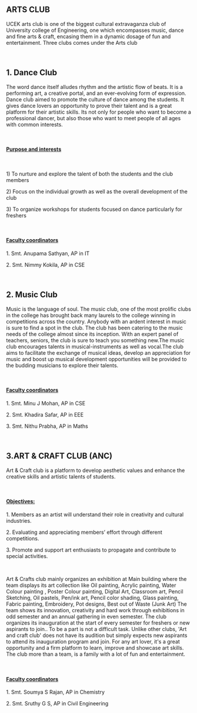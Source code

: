 <h2> ARTS CLUB </h2>
<p>UCEK arts club is one of the biggest cultural extravaganza club of University college of Engineering, one which encompasses music, dance and fine arts &amp; craft, encasing them in a dynamic dosage of fun and entertainment. Three clubs comes under the Arts club </p>
<br/>
<h2>1.	Dance Club </h2>
<p>The word dance itself alludes rhythm and the artistic flow of beats. It is a performing art, a creative portal, and an ever-evolving form of expression. Dance club aimed to promote the culture of dance among the students. It gives dance lovers an opportunity to prove their talent and is a great platform for their artistic skills. Its not only for people who want to become a professional dancer, but also those who want to meet people of all ages with common interests.</p>
<br/>
<h4><u>Purpose and interests</u></h4>
<br/>
<p>1)	To nurture and explore the talent of both the students and the club members</p>
<p>2)	Focus on the individual growth as well as the overall development of the club</p>
<p>3)	To organize workshops for students focused on dance particularly for freshers</p>
<br/>
<h4><u>Faculty coordinators </u></h4>
<p>1. Smt. Anupama Sathyan, AP in IT</p>
<p>2. Smt. Nimmy Kokila, AP in CSE</p>
<br/>
<h2>2.	Music Club </h2>
<p>Music is the language of soul. The music club, one of the most prolific clubs in the college has brought back many laurels to the college winning in competitions across the country. Anybody with an ardent interest in music is sure to find a spot in the club. The club has been catering to the music needs of the college almost since its inception. With an expert panel of teachers, seniors, the club is sure to teach you something new.The music club encourages talents in musical-instruments as well as vocal.The club aims to facilitate the exchange of musical ideas, develop an appreciation for music and boost up musical development opportunities will be provided to the budding musicians to explore their talents.</p>
<br/><h4><u>Faculty coordinators </u></h4>
<p>1. Smt. Minu J Mohan, AP in CSE</p>
<p>2. Smt. Khadira Safar, AP in EEE</p>
<p>3. Smt. Nithu Prabha, AP in Maths</p>
<br/>
<h2>3.ART &amp; CRAFT CLUB (ANC) </h2>
<p>Art &amp; Craft club is a platform to develop aesthetic values and enhance the creative skills and artistic talents of students.</p>
<br/>
<h4><u>Objectives:</u></h4>
<p>1. Members as an artist will understand their role in creativity and cultural industries.</p>
<p>2. Evaluating and appreciating members’ effort through different competitions.</p>
<p>3. Promote and support art enthusiasts to propagate and contribute to special activities.</p>
<br/>
<p>Art &amp; Crafts club mainly organizes an exhibition at Main building where the team displays its art collection like Oil painting,  Acrylic painting, Water Colour painting , Poster Colour painting, Digital Art, Classroom art, Pencil Sketching, Oil pastels, Pen/ink art, Pencil color shading, Glass painting, Fabric painting, Embroidery, Pot designs, Best out of Waste (Junk Art) The team shows its innovation, creativity and hard work through exhibitions in odd semester and an annual gathering in even semester.  The club organizes its inauguration at the start of every semester for freshers or new aspirants to join..
 To be a part is not a difficult task. Unlike other clubs, 'Art and craft club' does not have its audition but simply expects new aspirants to attend its inauguration program and join.  For any art lover, it's a great opportunity and a firm platform to learn, improve and showcase art skills. The club more than a team, is a family with a lot of fun and entertainment.</p>
<br/>
<h4><u>Faculty coordinators </u></h4>
<p>1. Smt. Soumya S Rajan, AP in Chemistry </p>
<p>2. Smt. Sruthy G S, AP in Civil Engineering </p>
</div>